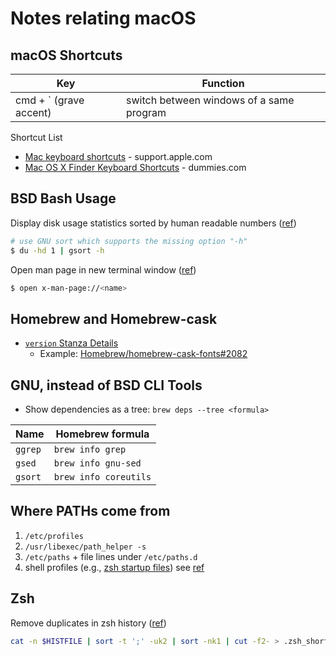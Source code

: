 # Notes relating macOS

## macOS Shortcuts

| Key                    | Function                                   |
| ---------------------- | ------------------------------------------ |
| cmd + ` (grave accent) | switch between windows of a same program |

Shortcut List
 * [Mac keyboard shortcuts](https://support.apple.com/en-us/HT201236) - support.apple.com
 * [Mac OS X Finder Keyboard Shortcuts](https://www.dummies.com/computers/macs/macbook/mac-os-x-finder-keyboard-shortcuts/) - dummies.com

## BSD Bash Usage

Display disk usage statistics sorted by human readable numbers ([ref](https://serverfault.com/a/156648))
```bash
# use GNU sort which supports the missing option "-h"
$ du -hd 1 | gsort -h
```

Open man page in new terminal window ([ref](https://scriptingosx.com/2017/04/on-viewing-man-pages/))
```bash
$ open x-man-page://<name>
```

## Homebrew and Homebrew-cask

* [`version` Stanza Details](https://github.com/Homebrew/homebrew-cask/blob/master/doc/cask_language_reference/stanzas/version.md)
  * Example: [Homebrew/homebrew-cask-fonts#2082](https://github.com/Homebrew/homebrew-cask-fonts/issues/2082)

## GNU, instead of BSD CLI Tools
* Show dependencies as a tree: `brew deps --tree <formula>`

| Name    | Homebrew formula    |
| ------- | ------------------- |
| `ggrep` | `brew info grep`    |
| `gsed`  | `brew info gnu-sed` |
| `gsort` | `brew info coreutils` |

## Where PATHs come from

1. `/etc/profiles`
1. `/usr/libexec/path_helper -s`
1. `/etc/paths` + file lines under `/etc/paths.d`
1. shell profiles (e.g., [zsh startup files](http://zsh.sourceforge.net/Doc/Release/Files.html#Startup_002fShutdown-Files))
see [ref](https://scriptingosx.com/2017/05/where-paths-come-from/)

## Zsh

Remove duplicates in zsh history ([ref](https://qr.ae/pNk9yZ))
```bash
cat -n $HISTFILE | sort -t ';' -uk2 | sort -nk1 | cut -f2- > .zsh_short_history
```
